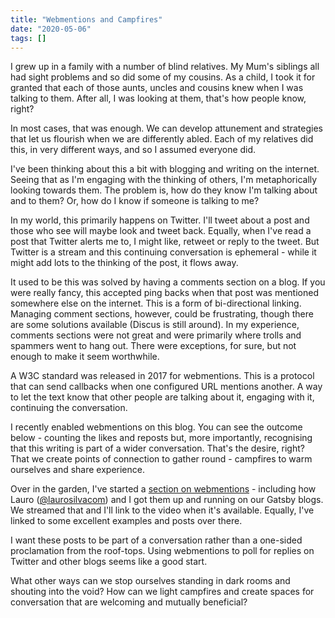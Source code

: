 ```yaml
---
title: "Webmentions and Campfires"
date: "2020-05-06"
tags: []
---
```


I grew up in a family with a number of blind relatives. My Mum's siblings all had sight problems and so did some of my cousins. As a child, I took it for granted that each of those aunts, uncles and cousins knew when I was talking to them. After all, I was looking at them, that's how people know, right?

In most cases, that was enough. We can develop attunement and strategies that let us flourish when we are differently abled. Each of my relatives did this, in very different ways, and so I assumed everyone did.

I've been thinking about this a bit with blogging and writing on the internet. Seeing that as I'm engaging with the thinking of others, I'm metaphorically looking towards them. The problem is, how do they know I'm talking about and to them? Or, how do I know if someone is talking to me?

In my world, this primarily happens on Twitter. I'll tweet about a post and those who see will maybe look and tweet back. Equally, when I've read a post that Twitter alerts me to, I might like, retweet or reply to the tweet. But Twitter is a stream and this continuing conversation is ephemeral - while it might add lots to the thinking of the post, it flows away.

It used to be this was solved by having a comments section on a blog. If you were really fancy, this accepted ping backs when that post was mentioned somewhere else on the internet. This is a form of bi-directional linking. Managing comment sections, however, could be frustrating, though there are some solutions available (Discus is still around). In my experience, comments sections were not great and were primarily where trolls and spammers went to hang out. There were exceptions, for sure, but not enough to make it seem worthwhile.

A W3C standard was released in 2017 for webmentions. This is a protocol that can send callbacks when one configured URL mentions another. A way to let the text know that other people are talking about it, engaging with it, continuing the conversation.

I recently enabled webmentions on this blog. You can see the outcome below - counting the likes and reposts but, more importantly, recognising that this writing is part of a wider conversation. That's the desire, right? That we create points of connection to gather round - campfires to warm ourselves and share experience.

Over in the garden, I've started a [section on webmentions](/wiki/Webmentions) - including how Lauro ([@laurosilvacom](https://twitter.com/laurosilvacom)) and I got them up and running on our Gatsby blogs. We streamed that and I'll link to the video when it's available. Equally, I've linked to some excellent examples and posts over there.

I want these posts to be part of a conversation rather than a one-sided proclamation from the roof-tops. Using webmentions to poll for replies on Twitter and other blogs seems like a good start.

What other ways can we stop ourselves standing in dark rooms and shouting into the void? How can we light campfires and create spaces for conversation that are welcoming and mutually beneficial?
